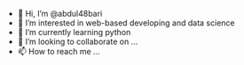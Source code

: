 - 👋 Hi, I’m @abdul48bari
- 👀 I’m interested in web-based developing and data science
- 🌱 I’m currently learning python
- 💞️ I’m looking to collaborate on ...
- 📫 How to reach me ...

<!---
abdul48bari/abdul48bari is a ✨ special ✨ repository because its `README.md` (this file) appears on your GitHub profile.
You can click the Preview link to take a look at your changes.
--->
